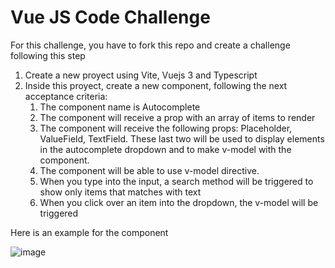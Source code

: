 # Vue JS Code Challenge

For this challenge, you have to fork this repo and create a challenge following this step
1. Create a new proyect using Vite, Vuejs 3 and Typescript
2. Inside this proyect, create a new component, following the next acceptance criteria:
    1. The component name is Autocomplete
    2. The component will receive a prop with an array of items to render
    3. The component will receive the following props: Placeholder, ValueField, TextField. These last two will be used to display elements in the autocomplete dropdown and to make v-model with the component.
    4. The component will be able to use v-model directive.
    5. When you type into the input, a search method will be triggered to show only items that matches with text
    6. When you click over an item into the dropdown, the v-model will be triggered
    
Here is an example for the component

![image](https://user-images.githubusercontent.com/32050436/191541018-6612f250-6682-42aa-b185-1ddf3c3a016c.png)
